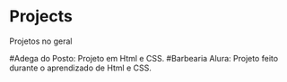 # Projects
Projetos no geral

#Adega do Posto:
  Projeto em Html e CSS.
#Barbearia Alura:
  Projeto feito durante o aprendizado de Html e CSS.
